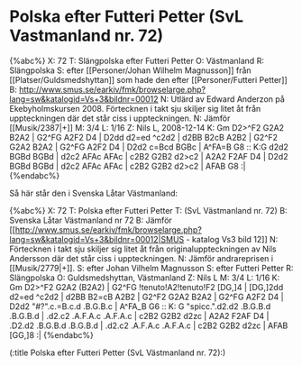 # Polska efter Futteri Petter (SvL Vastmanland nr. 72)

{%abc%}
X: 72
T: Slängpolska efter Futteri Petter
O: Västmanland
R: Slängpolska
S: efter [[Personer/Johan Wilhelm Magnusson]] från [[Platser/Guldsmedshyttan]] som hade den efter [[Personer/Futteri Petter]]
B: http://www.smus.se/earkiv/fmk/browselarge.php?lang=sw&katalogid=Vs+3&bildnr=00012
N: Utlärd av Edward Anderzon på Ekebyholmskursen 2008. Förtecknen i takt sju skiljer sig litet åt från uppteckningen där det står ciss i uppteckningen.
N: Jämför [[Musik/2387|+]]
M: 3/4
L: 1/16
Z: Nils L, 2008-12-14
K: Gm
D2>^F2 G2A2 B2A2 | G2^FG A2F2 D4 | D2dd d2=ed ^c2d2 | d2BB B2cB A2B2 |
 G2^F2 G2A2 B2A2 | G2^FG A2F2 D4 | D2d2 c=Bcd BGBc | A^FA=B G8 :: 
K:G
d2d2 BGBd BGBd | d2c2 AFAc AFAc | c2B2 G2B2 d2>c2 | A2A2 F2AF D4 |
D2d2 BGBd BGBd | d2c2 AFAc AFAc | c2B2 G2B2 d2>c2 | AFAB G8 :|
{%endabc%}

Så här står den i Svenska Låtar Västmanland:

{%abc%}
X: 72
T: Polska efter Futteri Petter
T: (SvL Västmanland nr. 72)
B: Svenska Låtar Västmanland nr 72
B: Jämför [[http://www.smus.se/earkiv/fmk/browselarge.php?lang=sw&katalogid=Vs+3&bildnr=00012|SMUS - katalog Vs3 bild 12]]
N: Förtecknen i takt sju skiljer sig litet åt från originaluppteckningen av Nils Andersson där det står ciss i uppteckningen.
N: Jämför andrareprisen i [[Musik/2779|+]].
S: efter Johan Vilhelm Magnusson
S: efter Futteri Petter
R: Slängpolska
O: Guldsmedshyttan, Västmanland
Z: Nils L
M: 3/4
L: 1/16
K: Gm
D2>^F2 G2A2 (B2A2) | G2^FG !tenuto!A2!tenuto!F2 [DG,]4 | [DG,]2dd d2=ed ^c2d2 | d2BB B2=cB A2B2 |
G2^F2 G2A2 B2A2 | G2^FG A2F2 D4 | D2d2 "#?".c.=B.c.d .B.G.B.c | A^FA_B G6 ::
K: G
"spicc.".d2.d2 .B.G.B.d .B.G.B.d | .d2.c2 .A.F.A.c .A.F.A.c | c2B2 G2B2 d2zc | A2A2 F2AF D4 |
        .D2.d2 .B.G.B.d .B.G.B.d | .d2.c2 .A.F.A.c .A.F.A.c | c2B2 G2B2 d2zc | AFAB [GG,]8 :|
{%endabc%}

(:title Polska efter Futteri Petter (SvL Västmanland nr. 72):)
